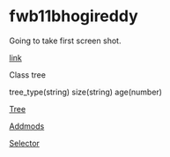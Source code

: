 # fwb11bhogireddy

Going to take first screen shot.

[link](https://fwb11bhogireddy.herokuapp.com/)

Class tree

tree_type(string)
size(string)
age(number)

[Tree](https://fwb11bhogireddy.herokuapp.com/tree)

[Addmods](https://fwb11bhogireddy.herokuapp.com/addmods?rows=3&cols=4)

[Selector](https://fwb11bhogireddy.herokuapp.com/selector)



